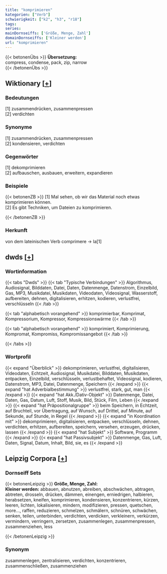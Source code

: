 ```yaml
---
title: "komprimieren"
kategorien: ["Verb"]
schwierigkeit: ["k2", "h3", "r18"]
tags:
series:
mainDornseiffs: ['Größe, Menge, Zahl']
domainDornseiffs: ['Kleiner werden']
url: "komprimieren"
---
```


{{< betonenÜbs >}}
**Übersetzung:**  
compress, condense, pack, zip, narrow  
{{< /betonenÜbs >}}

## Wiktionary [[+](https://de.wiktionary.org/wiki/komprimieren)]

### Bedeutungen
[1] zusammendrücken, zusammenpressen  
[2] verdichten  

### Synonyme
[1] zusammendrücken, zusammenpressen  
[2] kondensieren, verdichten  

### Gegenwörter
[1] dekomprimieren  
[2] aufbauschen, ausbauen, erweitern, expandieren  

### Beispiele
{{< betonenZB >}}
[1] Mal sehen, ob wir das Material noch etwas komprimieren können.  
[2] Es gibt Techniken, um Dateien zu komprimieren.  

{{< /betonenZB >}}
### Herkunft
von dem lateinischen Verb comprimere → la[1]  



## dwds [[+](https://www.dwds.de/wb/komprimieren)]

### Wortinformation
{{< tabs "Dwds" >}}
{{< tab "Typische Verbindungen" >}}
Algorithmus, Audiosignal, Bilddaten, Datei, Daten, Datenmenge, Datenstrom, Einzelbild, Gas, MP3, Musikdatei, Musikdaten, Videodaten, Videosignal, Wasserstoff, aufbereiten, dehnen, digitalisieren, erhitzen, kodieren, verlustfrei, verschlüsseln
{{< /tab >}}

{{< tab "alphabetisch vorangehend" >}}
komprimierbar, Komprimat, Kompressorium, Kompressor, Kompressionswärme
{{< /tab >}}

{{< tab "alphabetisch vorangehend" >}}
komprimiert, Komprimierung, Kompromat, Kompromiss, Kompromissangebot
{{< /tab >}}

{{< /tabs >}}

### Wortprofil
{{< expand "Überblick" >}} dekomprimieren, verlustfrei, digitalisieren, Videodaten, Echtzeit, Audiosignal, Musikdatei, Bilddaten, Musikdaten, entpacken, Einzelbild, verschlüsseln, verlustbehaftet, Videosignal, kodieren, Datenstrom, MP3, Datei, Datenmenge, Speichern {{< /expand >}}
{{< expand "hat Adverbialbestimmung" >}} verlustfrei, stark, gut, man {{< /expand >}}
{{< expand "hat Akk./Dativ-Objekt" >}} Datenmenge, Datei, Daten, Gas, Datum, Luft, Stoff, Musik, Bild, Stück, Film, Leben {{< /expand >}}
{{< expand "hat Präpositionalgruppe" >}} beim Speichern, in Echtzeit, auf Bruchteil, vor Übertragung, auf Wunsch, auf Drittel, auf Minute, auf Sekunde, auf Stunde, in Regel {{< /expand >}}
{{< expand "in Koordination mit" >}} dekomprimieren, digitalisieren, entpacken, verschlüsseln, dehnen, verdichten, erhitzen, aufbereiten, speichern, versehen, erzeugen, drücken, lassen {{< /expand >}}
{{< expand "hat Subjekt" >}} Software, Programm {{< /expand >}}
{{< expand "hat Passivsubjekt" >}} Datenmenge, Gas, Luft, Daten, Signal, Datum, Inhalt, Bild, sie, es {{< /expand >}}

## Leipzig Corpora [[+](https://corpora.uni-leipzig.de/en/res?word=komprimieren&corpusId=deu_newscrawl-public_2018)]

### Dornseiff Sets
{{< betonenLeipzig >}}
**Größe, Menge, Zahl:**  
**Kleiner werden:** abbauen, abnutzen, abreiben, abschwächen, abtragen, abtreten, drosseln, drücken, dämmen, einengen, erniedrigen, halbieren, herabsetzen, kneifen, komprimieren, kondensieren, konzentrieren, kürzen, leeren, lichten, lokalisieren, mindern, modifizieren, pressen, quetschen, more..., raffen, reduzieren, schmelzen, schmälern, schnüren, schwächen, senken, teilen, unterbinden, verdichten, verdicken, verkleinern, verkürzen, vermindern, verringern, zersetzen, zusammenlegen, zusammenpressen, zusammenziehen, less  

{{< /betonenLeipzig >}}

### Synonym
zusammenlegen, zentralisieren, verdichten, konzentrieren, zusammenschließen, zusammenziehen

